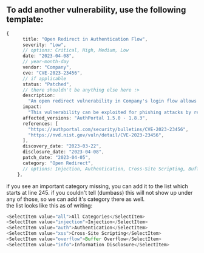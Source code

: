 ## To add another vulnerability, use the following template:

```typescript
{  
      title: "Open Redirect in Authentication Flow",
      severity: "Low",
      // options: Critical, High, Medium, Low
      date: "2023-04-08",
      // year-month-day
      vendor: "Company",
      cve: "CVE-2023-23456",
      // if applicable
      status: "Patched",
      // there shouldn't be anything else here :>
      description:
        "An open redirect vulnerability in Company's login flow allows attackers to redirect users to arbitrary external domains after authentication.",
      impact:
        "This vulnerability can be exploited for phishing attacks by redirecting users to malicious websites after a legitimate login.",
      affected_versions: "AuthPortal 1.5.0 - 1.8.3",
      references: [
        "https://authportal.com/security/bulletins/CVE-2023-23456",
        "https://nvd.nist.gov/vuln/detail/CVE-2023-23456",
      ],
      discovery_date: "2023-03-22",
      disclosure_date: "2023-04-08",
      patch_date: "2023-04-05",
      category: "Open Redirect",
      // options: Injection, Authentication, Cross-Site Scripting, Buffer Overflow, Information Disclosure. 
    },
```
if you see an important category missing, you can add it to the list which starts at line 245. if you couldn't tell (dumbass) this will not show up under any of those, so we can add it's category there as well.  
the list looks like this as of writing:
```typescript
<SelectItem value="all">All Categories</SelectItem>
<SelectItem value="injection">Injection</SelectItem>
<SelectItem value="auth">Authentication</SelectItem>
<SelectItem value="xss">Cross-Site Scripting</SelectItem>
<SelectItem value="overflow">Buffer Overflow</SelectItem>
<SelectItem value="info">Information Disclosure</SelectItem>
```
